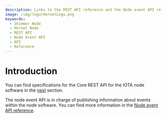 ```yaml
---
description: Links to the REST API reference and the Node event API reference.
image: /img/logo/HornetLogo.png
keywords:
  - Shimmer Node
  - Hornet Node
  - REST API
  - Node Event API
  - API
  - Reference
---
```


# Introduction

You can find specifications for the Core REST API for the IOTA node software in the [next](../core-rest-api/iota-rest-api) section.

The node event API is in charge of publishing information about events within the node software. You can find more information in the [Node event API reference](https://studio.asyncapi.com/?url=https://raw.githubusercontent.com/iotaledger/tips/main/tips/TIP-0028/event-api.yml).
